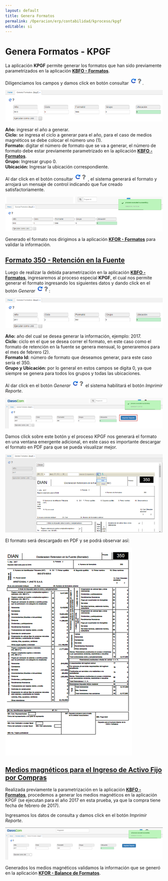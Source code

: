 ```yaml
---
layout: default
title: Genera Formatos
permalink: /Operacion/erp/contabilidad/kproceso/kpgf
editable: si
---
```


# Genera Formatos - KPGF

La aplicación **KPGF** permite generar los formatos que han sido previamente parametrizados en la aplicación [**KBFO - Formatos**](http://docs.oasiscom.com/Operacion/erp/contabilidad/kbasica/kbfo).  

Diligenciamos los campos y damos click en botón consultar ![](actualizar.png).  

![](KPGF1.png)


**Año:** ingresar el año a generar.  
**Ciclo:** se ingresa el ciclo a generar para el año, para el caso de medios magnéticos se debe colocar el número uno (1).  
**Formato:** digitar el número de formato que se va a generar, el número de formato debe estar previamente parametrizado en la aplicación [**KBFO - Formatos**](http://docs.oasiscom.com/Operacion/erp/contabilidad/kbasica/kbfo).  
**Grupo:** Ingresar grupo 0.  
**Ubicación:** Ingresar la ubicación correspondiente.  

Al dar click en el botón consultar ![](actualizar.png) , el sistema generará el formato y arrojará un mensaje de control indicando que fue creado satisfactoriamente.  


![](KPGF2.png)


Generado el formato nos dirigimos a la aplicación [**KFOR - Formatos**](http://docs.oasiscom.com/Operacion/erp/contabilidad/kformatos/kfor) para validar la información.  


## [Formato 350 - Retención en la Fuente](http://docs.oasiscom.com/Operacion/erp/contabilidad/kproceso/kpgf#formato-350---retención-en-la-fuente)

Luego de realizar la debida parametrización en la aplicación [**KBFO - Formatos**](http://docs.oasiscom.com/Operacion/erp/contabilidad/kbasica/kbfo), ingresaremos al proceso especial **KPGF**, el cual nos permite generar el formato ingresando los siguientes datos y dando click en el botón _Generar_ ![](actualizar.png):  


![](kpgf350.png)


**Año:** año del cual se desea generar la información, ejemplo: 2017.  
**Ciclo:** ciclo en el que se desea correr el formato, en este caso como el formato de retención en la fuente se genera mensual, lo generaremos para el mes de febrero (2).  
**Formato Id:** número de formato que deseamos generar, para este caso sería el 350.  
**Grupo y Ubicación:** por lo general en estos campos se digita 0, ya que siempre se genera para todos los grupos y todas las ubicaciones.  

Al dar click en el botón _Generar_ ![](actualizar.png) el sistema habilitará el botón _Imprimir Reporte_.  


![](kpgfimprimir.png)


Damos click sobre este botón y el proceso KPGF nos generará el formato en una ventana emergente adicional, en este caso es importante descargar el formato en PDF para que se pueda visualizar mejor.  

![](kpgf3501.png)

El formato será descargado en PDF y se podrá observar así:  

![](pdf350.png)


## [Medios magnéticos para el Ingreso de Activo Fijo por Compras](http://docs.oasiscom.com/Operacion/erp/contabilidad/kproceso/kpgf#medios-magnéticos-para-el-ingreso-de-activo-fijo-por-compras)

Realizada previamente la parametrización en la aplicación [**KBFO - Formatos**](http://docs.oasiscom.com/Operacion/erp/contabilidad/kbasica/kbfo#parametrización-para-generación-de-medios-magnéticos-correspondientes-al-ingreso-de-activo-fijo-por-compras), procedemos a generar los medios magnéticos en la aplicación KPGF (se ejecutan para el año 2017 en esta prueba, ya que la compra tiene fecha de febrero de 2017).  

Ingresamos los datos de consulta y damos click en el botón _Imprimir Reporte_.


![](kpgf3.png)

Generados los medios magnéticos validamos la información que se generó en la aplicación [**KFOR - Balance de Formatos**](http://docs.oasiscom.com/Operacion/erp/contabilidad/kformatos/kfor#verificación-de-la-información-generada-en-los-medios-magnéticos-correspondientes-al-ingreso-de-activo-fijo-por-compras).  





